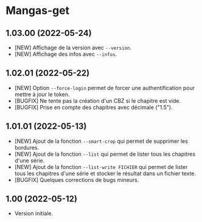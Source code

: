 # Mangas-get

## 1.03.00 (2022-05-24)
- [NEW] Affichage de la version avec `--version`. 
- [NEW] Affichage des infos avec `--infos`. 


## 1.02.01 (2022-05-22)
- [NEW] Option `--force-login` permet de forcer une authentification pour mettre à jour le token. 
- [BUGFIX] Ne tente pas la création d'un CBZ si le chapitre est vide.
- [BUGFIX] Prise en compte des chapitres avec décimale ("1.5").  

## 1.01.01 (2022-05-13)
- [NEW] Ajout de la fonction `--smart-crop` qui permet de supprimer les bordures.
- [NEW] Ajout de la fonction `--list` qui permet de lister tous les chapitres d'une série.
- [NEW] Ajout de la fonction `--list-write FICHIER` qui permet de lister tous les chapitres d'une série et stocker le résultat dans un fichier texte.
- [BUGFIX] Quelques corrections de bugs mineurs.

## 1.00 (2022-05-12)
- Version initiale.